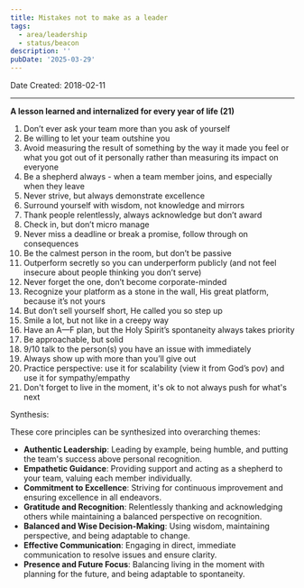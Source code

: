 ```yaml
---
title: Mistakes not to make as a leader
tags:
  - area/leadership
  - status/beacon
description: ''
pubDate: '2025-03-29'
---
```


 
Date Created: 2018-02-11

---

**A lesson learned and internalized for every year of life (21)**

1. Don’t ever ask your team more than you ask of yourself
2. Be willing to let your team outshine you
3. Avoid measuring the result of something by the way it made you feel or what you got out of it personally rather than measuring its impact on everyone
4. Be a shepherd always - when a team member joins, and especially when they leave
5. Never strive, but always demonstrate excellence
6. Surround yourself with wisdom, not knowledge and mirrors
7. Thank people relentlessly, always acknowledge but don’t award
8. Check in, but don’t micro manage
9. Never miss a deadline or break a promise, follow through on consequences
10. Be the calmest person in the room, but don’t be passive
11. Outperform secretly so you can underperform publicly (and not feel insecure about people thinking you don’t serve)
12. Never forget the one, don’t become corporate-minded
13. Recognize your platform as a stone in the wall, His great platform, because it’s not yours
14. But don’t sell yourself short, He called you so step up
15. Smile a lot, but not like in a creepy way
16. Have an A—F plan, but the Holy Spirit’s spontaneity always takes priority
17. Be approachable, but solid
18. 9/10 talk to the person(s) you have an issue with immediately
19. Always show up with more than you’ll give out
20. Practice perspective: use it for scalability (view it from God’s pov) and use it for sympathy/empathy
21. Don't forget to live in the moment, it's ok to not always push for what's next

 Synthesis:

These core principles can be synthesized into overarching themes:

- **Authentic Leadership**: Leading by example, being humble, and putting the team's success above personal recognition.
- **Empathetic Guidance**: Providing support and acting as a shepherd to your team, valuing each member individually.
- **Commitment to Excellence**: Striving for continuous improvement and ensuring excellence in all endeavors.
- **Gratitude and Recognition**: Relentlessly thanking and acknowledging others while maintaining a balanced perspective on recognition.
- **Balanced and Wise Decision-Making**: Using wisdom, maintaining perspective, and being adaptable to change.
- **Effective Communication**: Engaging in direct, immediate communication to resolve issues and ensure clarity.
- **Presence and Future Focus**: Balancing living in the moment with planning for the future, and being adaptable to spontaneity.
